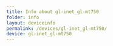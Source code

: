 ```yaml
---
title: Info about gl-inet_gl-mt750
folder: info
layout: deviceinfo
permalink: /devices/gl-inet_gl-mt750/
device: gl-inet_gl-mt750
---
```

